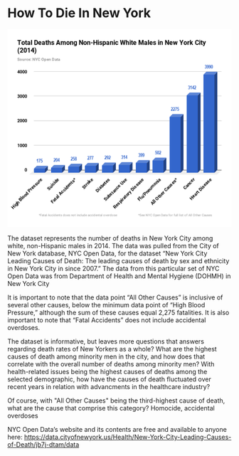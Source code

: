# How To Die In New York
![NewYorkchart](https://github.com/kevinschmidt2018/digitalframeworks/blob/master/NewYorkchart.png)

The dataset represents the number of deaths in New York City among white, non-Hispanic males in 2014. The data was pulled from the City of New York database, NYC Open Data, for the dataset “New York City Leading Causes of Death: The leading causes of death by sex and ethnicity in New York City in since 2007.” The data from this particular set of NYC Open Data was from Department of Health and Mental Hygiene (DOHMH) in New York City 

It is important to note that the data point “All Other Causes” is inclusive of several other causes, below the minimum data point of “High Blood Pressure,” although the sum of these causes equal 2,275 fatalities. It is also important to note that “Fatal Accidents” does not include accidental overdoses. 

The dataset is informative, but leaves more questions that answers regarding death rates of New Yorkers as a whole? What are the highest causes of death among minority men in the city, and how does that correlate with the overall number of deaths among minority men? With health-related issues being the highest causes of deaths among the selected demographic, how have the causes of death fluctuated over recent years in relation with advancments in the healthcare industry? 

Of course, with "All Other Causes" being the third-highest cause of death, what are the cause that comprise this category? Homocide, accidental overdoses

NYC Open Data’s website and its contents are free and available to anyone here: https://data.cityofnewyork.us/Health/New-York-City-Leading-Causes-of-Death/jb7j-dtam/data



